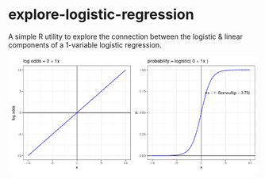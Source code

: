 # explore-logistic-regression
A simple R utility to explore the connection between the logistic &amp; linear components of a 1-variable logistic regression.

![Sample output graphs](./graphs.png "Sample output")
